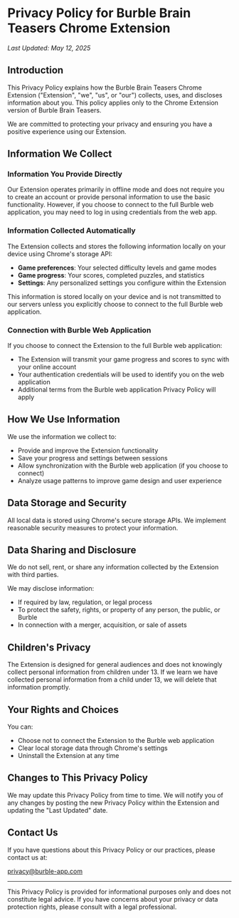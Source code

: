 # Privacy Policy for Burble Brain Teasers Chrome Extension

*Last Updated: May 12, 2025*

## Introduction

This Privacy Policy explains how the Burble Brain Teasers Chrome Extension ("Extension", "we", "us", or "our") collects, uses, and discloses information about you. This policy applies only to the Chrome Extension version of Burble Brain Teasers.

We are committed to protecting your privacy and ensuring you have a positive experience using our Extension.

## Information We Collect

### Information You Provide Directly

Our Extension operates primarily in offline mode and does not require you to create an account or provide personal information to use the basic functionality. However, if you choose to connect to the full Burble web application, you may need to log in using credentials from the web app.

### Information Collected Automatically

The Extension collects and stores the following information locally on your device using Chrome's storage API:

- **Game preferences**: Your selected difficulty levels and game modes
- **Game progress**: Your scores, completed puzzles, and statistics
- **Settings**: Any personalized settings you configure within the Extension

This information is stored locally on your device and is not transmitted to our servers unless you explicitly choose to connect to the full Burble web application.

### Connection with Burble Web Application

If you choose to connect the Extension to the full Burble web application:

- The Extension will transmit your game progress and scores to sync with your online account
- Your authentication credentials will be used to identify you on the web application
- Additional terms from the Burble web application Privacy Policy will apply

## How We Use Information

We use the information we collect to:

- Provide and improve the Extension functionality
- Save your progress and settings between sessions
- Allow synchronization with the Burble web application (if you choose to connect)
- Analyze usage patterns to improve game design and user experience

## Data Storage and Security

All local data is stored using Chrome's secure storage APIs. We implement reasonable security measures to protect your information.

## Data Sharing and Disclosure

We do not sell, rent, or share any information collected by the Extension with third parties.

We may disclose information:
- If required by law, regulation, or legal process
- To protect the safety, rights, or property of any person, the public, or Burble
- In connection with a merger, acquisition, or sale of assets

## Children's Privacy

The Extension is designed for general audiences and does not knowingly collect personal information from children under 13. If we learn we have collected personal information from a child under 13, we will delete that information promptly.

## Your Rights and Choices

You can:
- Choose not to connect the Extension to the Burble web application
- Clear local storage data through Chrome's settings
- Uninstall the Extension at any time

## Changes to This Privacy Policy

We may update this Privacy Policy from time to time. We will notify you of any changes by posting the new Privacy Policy within the Extension and updating the "Last Updated" date.

## Contact Us

If you have questions about this Privacy Policy or our practices, please contact us at:

privacy@burble-app.com

---

This Privacy Policy is provided for informational purposes only and does not constitute legal advice. If you have concerns about your privacy or data protection rights, please consult with a legal professional.